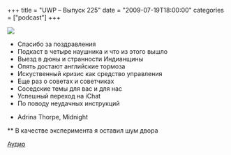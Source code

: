 +++
title = "UWP – Выпуск 225"
date = "2009-07-19T18:00:00"
categories = ["podcast"]
+++

![](https://podcast.umputun.com/images/uwp/uwp225.jpg)


- Спасибо за поздравления
- Подкаст в четыре наушника и что из этого вышло
- Выезд в дюны и странности Индианщины
- Опять достают английские тормоза
- Искуственный кризис как средство управления
- Еще раз о советах и советчиках
- Соседские темы для вас и для нас
- Успешный переход на iChat
- По поводу неудачных инструкций


* Adrina Thorpe, Midnight


** В качестве эксперимента я оставил шум двора

[Аудио](http://archive.rucast.net/uwp/media/ump_podcast225.mp3)
<audio src="http://archive.rucast.net/uwp/media/ump_podcast225.mp3" preload="none">